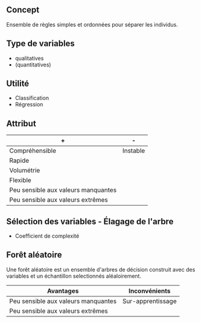 ## Concept

Ensemble de règles simples et ordonnées pour séparer les individus.

## Type de variables

* qualitatives
* (quantitatives)

## Utilité

* Classification
* Régression

## Attribut

| + | - |
|---|---|
| Compréhensible | Instable |
| Rapide | |
| Volumétrie | |
| Flexible | |
| Peu sensible aux valeurs manquantes | |
| Peu sensible aux valeurs extrêmes | |

## Sélection des variables - Élagage de l'arbre

* Coefficient de complexité

## Forêt aléatoire

Une forêt aléatoire est un ensemble d'arbres de décision construit avec des variables et un échantillon selectionnés aléaloirement.


Avantages                           | Inconvénients
------------------------------------|---
Peu sensible aux valeurs manquantes | Sur-apprentissage
Peu sensible aux valeurs extrêmes   |